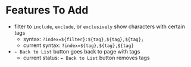 # Features To Add
- filter to `include`, `exclude`, or `exclusively` show characters with certain tags
  - syntax: `?index=${filter}:${tag},${tag},${tag};`
  - current syntax: `?index=${tag},${tag},${tag}`
- `← Back to List` button goes back to page with tags
  - current status: `← Back to List` button removes tags
